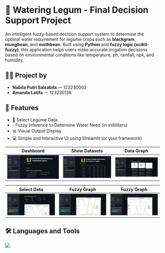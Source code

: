 # 🌿 Watering Legum - Final Decision Support Project

An intelligent fuzzy-based decision support system to determine the optimal water requirement for legume crops such as **blackgram**, **mungbean**, and **mothbean**. Built using **Python** and **fuzzy logic (scikit-fuzzy)**, this application helps users make accurate irrigation decisions based on environmental conditions like temperature, ph, rainfall, npk, and humidity.

## 👩‍💻 Project by

- **Nabila Putri Salsabila** — 123230002
- **Amanda Latifa** — 123230138

## 📌 Features

- 🌱 Select Legume Data
- 💧 Fuzzy Inference to Determine Water Need (in milliliters)
- 📊 Visual Output Display
- 💻 Simple and Interactive UI using Streamlit (or your framework)

| Dashboard | Show Datasets | Data Graph |
|:----------:|:-------------:|:-------------:|
| ![Input](fuzzy/1.PNG) | ![Output](fuzzy/2.PNG) | ![Output](fuzzy/3.PNG) |

| Select Data | Fuzzy Graph | Fuzzy Graph |
|:----------:|:-------------:|:-------------:|
| ![Input](fuzzy/4.PNG) | ![Output](fuzzy/5.PNG) | ![Output](fuzzy/6.PNG) |

## 🛠️ Languages and Tools

<div>
    <img src="https://skillicons.dev/icons?i=python,vscode"/><br/>
</div>
